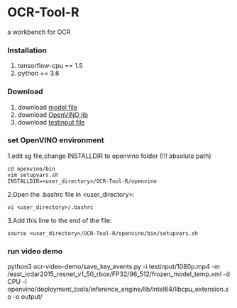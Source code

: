 # OCR-Tool-R
a workbench for OCR




### Installation
1. tensorflow-cpu == 1.5
2. python == 3.6


### Download
1. download [model file](https://drive.google.com/open?id=1wZG5i1cu-Qf_4hn4W5m9m3fKCNYrvVDK)
2. download [OpenVINO lib](https://drive.google.com/open?id=1g5YamnCw5pY5HfvTzFz1Eyk6dnjmNpmT)
3. download [testinput file](https://drive.google.com/open?id=1ZuACWowRZ0PW4Rawi_73c0OWfuzCzk9A)

### set OpenVINO environment
1.edit sg file,change INSTALLDIR to openvino folder (!!! absolute path)
```
cd openvino/bin
vim setupvars.sh
INSTALLDIR=<user_directory>/OCR-Tool-R/openvino
```
2.Open the .bashrc file in <user_directory>: 
```
vi <user_directory>/.bashrc
```
3.Add this line to the end of the file: 
```
source <user_directory>/OCR-Tool-R/openvino/bin/setupvars.sh
```

### run video demo
python3 ocr-video-demo/save_key_events.py -i testinput/1080p.mp4 -m /east_icdar2015_resnet_v1_50_rbox/FP32/96_512/frozen_model_temp.xml -d CPU -l openvino/deployment_tools/inference_engine/lib/intel64/libcpu_extension.so -o output/

